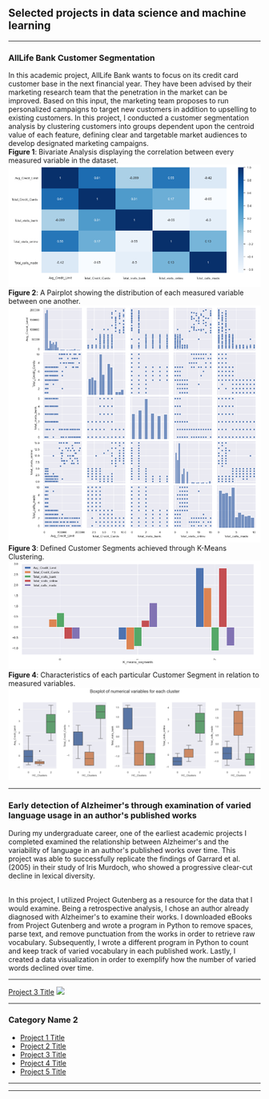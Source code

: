 ## Selected projects in data science and machine learning

---

### AllLife Bank Customer Segmentation 
In this academic project, AllLife Bank wants to focus on its credit card customer base in the next financial year. They have been advised by their marketing research team that the penetration in the market can be improved. Based on this input, the marketing team proposes to run personalized campaigns to target new customers in addition to upselling to existing customers. In this project, I conducted a customer segmentation analysis by clustering customers into groups dependent upon the centroid value of each feature, defining clear and targetable market audiences to develop designated marketing campaigns. <br>
**Figure 1**: Bivariate Analysis displaying the correlation between every measured variable in the dataset.
<img src="images/Bivariate Analysis.PNG"/><br>
**Figure 2**: A Pairplot showing the distribution of each measured variable between one another.
<img src="images/Pair Plot.PNG"/><br>
**Figure 3**: Defined Customer Segments achieved through K-Means Clustering.
<img src="images/K-Means Segments.PNG"/><br>
**Figure 4**: Characteristics of each particular Customer Segment in relation to measured variables.
<img src="images/Box-Plot Values.PNG"/><br>

---

### Early detection of Alzheimer's through examination of varied language usage in an author's published works

During my undergraduate career, one of the earliest academic projects I completed examined the relationship between Alzheimer's and the variability of language in an author's published works over time. This project was able to successfully replicate the findings of Garrard et al. (2005) in their study of Iris Murdoch, who showed a progressive clear-cut decline in lexical diversity.<br><br>

In this project, I utilized Project Gutenberg as a resource for the data that I would examine. Being a retrospective analysis, I chose an author already diagnosed with Alzheimer's to examine their works. I downloaded eBooks from Project Gutenberg and wrote a program in Python to remove spaces, parse text, and remove punctuation from the works in order to retrieve raw vocabulary. Subsequently, I wrote a different program in Python to count and keep track of varied vocabulary in each published work. Lastly, I created a data visualization in order to exemplify how the number of varied words declined over time.

---
[Project 3 Title](http://example.com/)
<img src="images/dummy_thumbnail.jpg?raw=true"/>

---

### Category Name 2

- [Project 1 Title](http://example.com/)
- [Project 2 Title](http://example.com/)
- [Project 3 Title](http://example.com/)
- [Project 4 Title](http://example.com/)
- [Project 5 Title](http://example.com/)

---




---
<!-- <p style="font-size:11px">Page template forked from <a href="https://github.com/evanca/quick-portfolio">evanca</a></p> -->
<!-- Remove above link if you don't want to attibute -->
